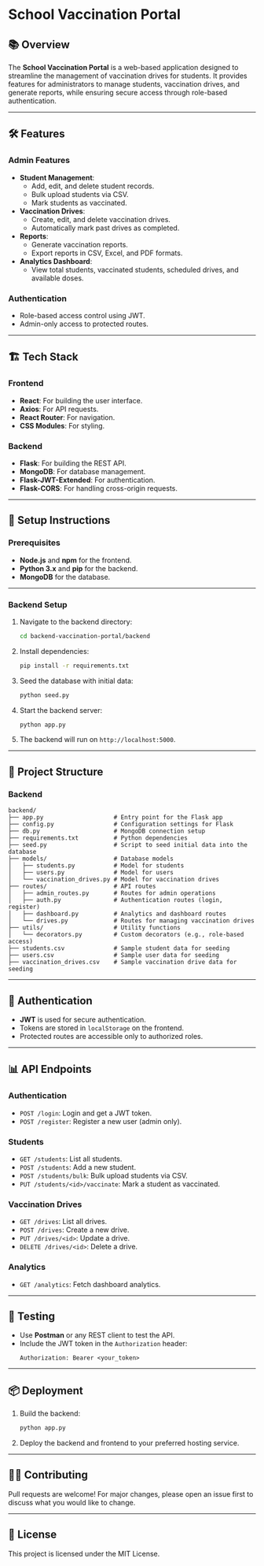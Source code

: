 # School Vaccination Portal

## 📚 Overview
The **School Vaccination Portal** is a web-based application designed to streamline the management of vaccination drives for students. It provides features for administrators to manage students, vaccination drives, and generate reports, while ensuring secure access through role-based authentication.

---

## 🛠️ Features

### **Admin Features**
- **Student Management**:
  - Add, edit, and delete student records.
  - Bulk upload students via CSV.
  - Mark students as vaccinated.
- **Vaccination Drives**:
  - Create, edit, and delete vaccination drives.
  - Automatically mark past drives as completed.
- **Reports**:
  - Generate vaccination reports.
  - Export reports in CSV, Excel, and PDF formats.
- **Analytics Dashboard**:
  - View total students, vaccinated students, scheduled drives, and available doses.

### **Authentication**
- Role-based access control using JWT.
- Admin-only access to protected routes.

---

## 🏗️ Tech Stack

### **Frontend**
- **React**: For building the user interface.
- **Axios**: For API requests.
- **React Router**: For navigation.
- **CSS Modules**: For styling.

### **Backend**
- **Flask**: For building the REST API.
- **MongoDB**: For database management.
- **Flask-JWT-Extended**: For authentication.
- **Flask-CORS**: For handling cross-origin requests.

---

## 🚀 Setup Instructions

### **Prerequisites**
- **Node.js** and **npm** for the frontend.
- **Python 3.x** and **pip** for the backend.
- **MongoDB** for the database.

---

### **Backend Setup**
1. Navigate to the backend directory:
   ```bash
   cd backend-vaccination-portal/backend
   ```
2. Install dependencies:
   ```bash
   pip install -r requirements.txt
   ```
3. Seed the database with initial data:
   ```bash
   python seed.py
   ```
4. Start the backend server:
   ```bash
   python app.py
   ```
5. The backend will run on `http://localhost:5000`.

---

## 📂 Project Structure

### **Backend**
```
backend/
├── app.py                    # Entry point for the Flask app
├── config.py                 # Configuration settings for Flask
├── db.py                     # MongoDB connection setup
├── requirements.txt          # Python dependencies
├── seed.py                   # Script to seed initial data into the database
├── models/                   # Database models
│   ├── students.py           # Model for students
│   ├── users.py              # Model for users
│   └── vaccination_drives.py # Model for vaccination drives
├── routes/                   # API routes
│   ├── admin_routes.py       # Routes for admin operations
│   ├── auth.py               # Authentication routes (login, register)
│   ├── dashboard.py          # Analytics and dashboard routes
│   └── drives.py             # Routes for managing vaccination drives
├── utils/                    # Utility functions
│   └── decorators.py         # Custom decorators (e.g., role-based access)
├── students.csv              # Sample student data for seeding
├── users.csv                 # Sample user data for seeding
├── vaccination_drives.csv    # Sample vaccination drive data for seeding

```

---

## 🔑 Authentication
- **JWT** is used for secure authentication.
- Tokens are stored in `localStorage` on the frontend.
- Protected routes are accessible only to authorized roles.

---

## 📊 API Endpoints

### **Authentication**
- `POST /login`: Login and get a JWT token.
- `POST /register`: Register a new user (admin only).

### **Students**
- `GET /students`: List all students.
- `POST /students`: Add a new student.
- `POST /students/bulk`: Bulk upload students via CSV.
- `PUT /students/<id>/vaccinate`: Mark a student as vaccinated.

### **Vaccination Drives**
- `GET /drives`: List all drives.
- `POST /drives`: Create a new drive.
- `PUT /drives/<id>`: Update a drive.
- `DELETE /drives/<id>`: Delete a drive.

### **Analytics**
- `GET /analytics`: Fetch dashboard analytics.

---

## 🧪 Testing
- Use **Postman** or any REST client to test the API.
- Include the JWT token in the `Authorization` header:
  ```
  Authorization: Bearer <your_token>
  ```

---

## 📦 Deployment
1. Build the backend:
   ```bash
   python app.py
   ```
2. Deploy the backend and frontend to your preferred hosting service.

---

## 🧑‍💻 Contributing
Pull requests are welcome! For major changes, please open an issue first to discuss what you would like to change.

---

## 📄 License
This project is licensed under the MIT License.